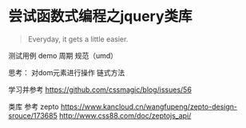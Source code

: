 # 尝试函数式编程之jquery类库
> Everyday, it gets a little easier.


测试用例 
demo
周期
规范（umd）


思考：
对dom元素进行操作
链式方法


学习并参考
https://github.com/cssmagic/blog/issues/56


类库 参考 
zepto
https://www.kancloud.cn/wangfupeng/zepto-design-srouce/173685
http://www.css88.com/doc/zeptojs_api/

